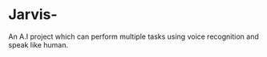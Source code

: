 # Jarvis-
An A.I project which can perform multiple tasks using voice recognition and speak like human.
